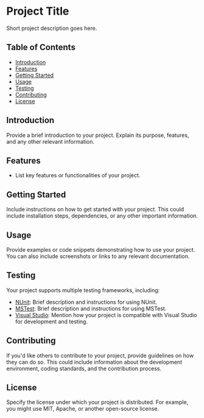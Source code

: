 # Project Title

Short project description goes here.

## Table of Contents

- [Introduction](#introduction)
- [Features](#features)
- [Getting Started](#getting-started)
- [Usage](#usage)
- [Testing](#testing)
- [Contributing](#contributing)
- [License](#license)

## Introduction

Provide a brief introduction to your project. Explain its purpose, features, and any other relevant information.

## Features

- List key features or functionalities of your project.

## Getting Started

Include instructions on how to get started with your project. This could include installation steps, dependencies, or any other important information.

## Usage

Provide examples or code snippets demonstrating how to use your project. You can also include screenshots or links to any relevant documentation.

## Testing

Your project supports multiple testing frameworks, including:

- [NUnit](https://nunit.org/): Brief description and instructions for using NUnit.
- [MSTest](https://docs.microsoft.com/en-us/dotnet/core/testing/unit-testing-with-mstest): Brief description and instructions for using MSTest.
- [Visual Studio](https://visualstudio.microsoft.com/): Mention how your project is compatible with Visual Studio for development and testing.

## Contributing

If you'd like others to contribute to your project, provide guidelines on how they can do so. This could include information about the development environment, coding standards, and the contribution process.

## License

Specify the license under which your project is distributed. For example, you might use MIT, Apache, or another open-source license.
